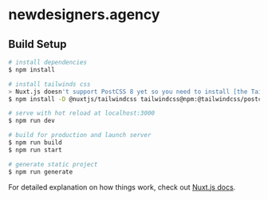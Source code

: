 # newdesigners.agency

## Build Setup

```bash
# install dependencies
$ npm install

# install tailwinds css
> Nuxt.js doesn't support PostCSS 8 yet so you need to install [the Tailwind CSS v2.0 PostCSS 7 compatibility build](https://tailwindcss.com/docs/installation#post-css-7-compatibility-build) for now as we've shown above.
$ npm install -D @nuxtjs/tailwindcss tailwindcss@npm:@tailwindcss/postcss7-compat postcss@^7 autoprefixer@^9

# serve with hot reload at localhost:3000
$ npm run dev

# build for production and launch server
$ npm run build
$ npm run start

# generate static project
$ npm run generate
```

For detailed explanation on how things work, check out [Nuxt.js docs](https://nuxtjs.org).
